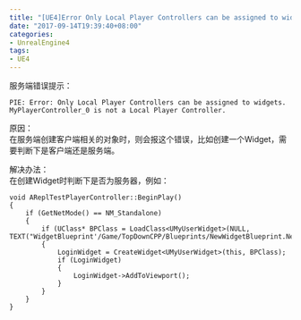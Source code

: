 ```yaml
---
title: "[UE4]Error Only Local Player Controllers can be assigned to widgets."
date: "2017-09-14T19:39:40+08:00"
categories:
- UnrealEngine4
tags:
- UE4
---
```



服务端错误提示：

    PIE: Error: Only Local Player Controllers can be assigned to widgets. MyPlayerController_0 is not a Local Player Controller.
    
原因：  
在服务端创建客户端相关的对象时，则会报这个错误，比如创建一个Widget，需要判断下是客户端还是服务端。

解决办法：  
在创建Widget时判断下是否为服务器，例如：

    void AReplTestPlayerController::BeginPlay()
    {
        if (GetNetMode() == NM_Standalone)
        {
            if (UClass* BPClass = LoadClass<UMyUserWidget>(NULL, TEXT("WidgetBlueprint'/Game/TopDownCPP/Blueprints/NewWidgetBlueprint.NewWidgetBlueprint_C'")))
            {
                LoginWidget = CreateWidget<UMyUserWidget>(this, BPClass);
                if (LoginWidget)
                {
                    LoginWidget->AddToViewport();
                }
            }
        }
    }